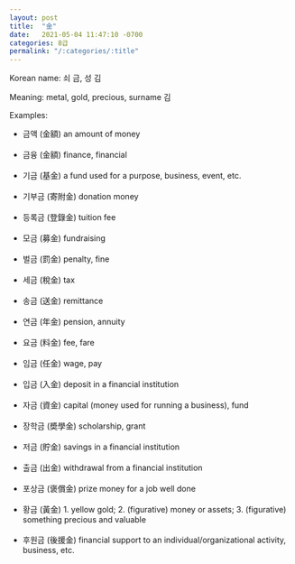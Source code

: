 ```yaml
---
layout: post
title:  "金"
date:   2021-05-04 11:47:10 -0700
categories: 8급
permalink: "/:categories/:title"
---
```


Korean name: 쇠 금, 성 김

Meaning: metal, gold, precious, surname 김

Examples:
* 금액 (金額) an amount of money <br><br>
* 금융 (金額) finance, financial <br><br>
* 기금 (基金) a fund used for a purpose, business, event, etc. <br><br>
* 기부금 (寄附金) donation money <br><br>
* 등록금 (登錄金) tuition fee <br><br>
* 모금 (募金) fundraising <br><br>
* 벌금 (罰金) penalty, fine <br><br>
* 세금 (稅金) tax <br><br>
* 송금 (送金) remittance <br><br>
* 연금 (年金) pension, annuity <br><br>
* 요금 (料金) fee, fare <br><br>
* 임금 (任金) wage, pay <br><br>
* 입금 (入金) deposit in a financial institution <br><br>
* 자금 (資金) capital (money used for running a business), fund <br><br>
* 장학금 (奬學金) scholarship, grant <br><br>
* 저금 (貯金) savings in a financial institution <br><br>
* 출금 (出金)  withdrawal from a financial institution <br><br>
* 포상금 (褒償金) prize money for a job well done <br><br>
* 황금 (黃金) 1. yellow gold; 2. (figurative) money or assets; 3. (figurative) something precious and valuable <br><br>
* 후원금 (後援金) financial support to an individual/organizational activity, business, etc. <br><br>